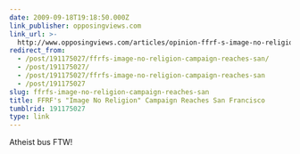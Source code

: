 ```yaml
---
date: 2009-09-18T19:18:50.000Z
link_publisher: opposingviews.com
link_url: >-
  http://www.opposingviews.com/articles/opinion-ffrf-s-image-no-religion-campaign-reaches-san-francisco-r-1253295631
redirect_from:
  - /post/191175027/ffrfs-image-no-religion-campaign-reaches-san/
  - /post/191175027/
  - /post/191175027/ffrfs-image-no-religion-campaign-reaches-san
  - /post/191175027
slug: ffrfs-image-no-religion-campaign-reaches-san
title: FFRF's "Image No Religion" Campaign Reaches San Francisco
tumblrid: 191175027
type: link
---
```

<p>Atheist bus FTW!</p>
